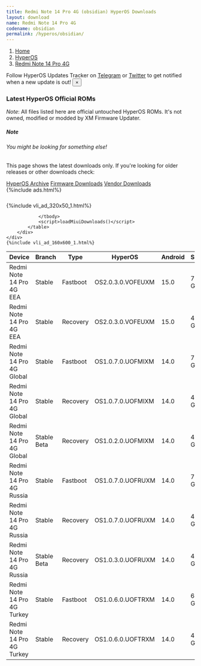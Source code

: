 ```yaml
---
title: Redmi Note 14 Pro 4G (obsidian) HyperOS Downloads
layout: download
name: Redmi Note 14 Pro 4G
codename: obsidian
permalink: /hyperos/obsidian/
---
```

<nav aria-label="breadcrumb">
    <ol class="breadcrumb">
        <li class="breadcrumb-item"><a href="/">Home</a></li>
        <li class="breadcrumb-item"><a href="/hyperos/">HyperOS</a></li>
        <li class="breadcrumb-item active" aria-current="page"><a href="/hyperos/obsidian/">Redmi Note 14 Pro 4G</a></li>
    </ol>
</nav>
<div class="alert alert-primary alert-dismissible fade show" role="alert">
    Follow HyperOS Updates Tracker on <a href="https://t.me/MIUIUpdatesTracker" class="alert-link">Telegram</a>
     or <a href="https://twitter.com/MiFwUpdater" class="alert-link">Twitter</a> to get notified when a new update is out!
    <button type="button" class="close" data-dismiss="alert" aria-label="Close">
        <span aria-hidden="true">&times;</span>
    </button>
</div>

### Latest HyperOS Official ROMs
*Note*: All files listed here are official untouched HyperOS ROMs. It's not owned, modified or modded by XM Firmware Updater.
<div class="card">
  <div class="card-body">
    <h5 class="card-title">Note</h5>
    <h6 class="card-subtitle mb-2 text-muted">You might be looking for something else!</h6>
    <p class="card-text">This page shows the latest downloads only.
     If you're looking for older releases or other downloads check:</p>
    <a href="/archive/hyperos/obsidian/" class="card-link">HyperOS Archive</a>
    <a href="/firmware/obsidian/" class="card-link">Firmware Downloads</a>
    <a href="/vendor/obsidian/" class="card-link">Vendor Downloads</a>
  </div>
</div>
{%include ads.html%}
<div class="row justify-content-center">
    <div class="col-10">
        <div class="table-responsive-md" style="margin-top: 25px;">
            {%include vli_ad_320x50_1.html%}
            <table id="miui" class="display dt-responsive nowrap compact table table-striped table-hover table-sm">
                <thead class="thead-dark">
                    <tr>
                        <th data-ref="device">Device</th>
                        <th data-ref="branch">Branch</th>
                        <th data-ref="type">Type</th>
                        <th data-ref="miui">HyperOS</th>
                        <th data-ref="android">Android</th>
                        <th data-ref="size">Size</th>
                        <th data-ref="size">Date</th>
                        <th data-ref="link">Link</th>
                    </tr>
                </thead>
                <tbody>
                <tr><td>Redmi Note 14 Pro 4G EEA</td><td>Stable</td><td>Fastboot</td><td>OS2.0.3.0.VOFEUXM</td><td>15.0</td><td>7.5 GB</td><td>2025-04-22</td><td><a href="/hyperos/obsidian/stable/OS2.0.3.0.VOFEUXM/">Download</a></td></tr>
<tr><td>Redmi Note 14 Pro 4G EEA</td><td>Stable</td><td>Recovery</td><td>OS2.0.3.0.VOFEUXM</td><td>15.0</td><td>4.8 GB</td><td>2025-05-07</td><td><a href="/hyperos/obsidian/stable/OS2.0.3.0.VOFEUXM/">Download</a></td></tr>
<tr><td>Redmi Note 14 Pro 4G Global</td><td>Stable</td><td>Fastboot</td><td>OS1.0.7.0.UOFMIXM</td><td>14.0</td><td>7.9 GB</td><td>2025-04-13</td><td><a href="/hyperos/obsidian/stable/OS1.0.7.0.UOFMIXM/">Download</a></td></tr>
<tr><td>Redmi Note 14 Pro 4G Global</td><td>Stable</td><td>Recovery</td><td>OS1.0.7.0.UOFMIXM</td><td>14.0</td><td>4.6 GB</td><td>2025-04-17</td><td><a href="/hyperos/obsidian/stable/OS1.0.7.0.UOFMIXM/">Download</a></td></tr>
<tr><td>Redmi Note 14 Pro 4G Global</td><td>Stable Beta</td><td>Recovery</td><td>OS1.0.2.0.UOFMIXM</td><td>14.0</td><td>4.6 GB</td><td>2025-01-13</td><td><a href="/hyperos/obsidian/stable beta/OS1.0.2.0.UOFMIXM/">Download</a></td></tr>
<tr><td>Redmi Note 14 Pro 4G Russia</td><td>Stable</td><td>Fastboot</td><td>OS1.0.7.0.UOFRUXM</td><td>14.0</td><td>7.8 GB</td><td>2025-04-15</td><td><a href="/hyperos/obsidian/stable/OS1.0.7.0.UOFRUXM/">Download</a></td></tr>
<tr><td>Redmi Note 14 Pro 4G Russia</td><td>Stable</td><td>Recovery</td><td>OS1.0.7.0.UOFRUXM</td><td>14.0</td><td>4.5 GB</td><td>2025-04-22</td><td><a href="/hyperos/obsidian/stable/OS1.0.7.0.UOFRUXM/">Download</a></td></tr>
<tr><td>Redmi Note 14 Pro 4G Russia</td><td>Stable Beta</td><td>Recovery</td><td>OS1.0.3.0.UOFRUXM</td><td>14.0</td><td>4.5 GB</td><td>2025-01-13</td><td><a href="/hyperos/obsidian/stable beta/OS1.0.3.0.UOFRUXM/">Download</a></td></tr>
<tr><td>Redmi Note 14 Pro 4G Turkey</td><td>Stable</td><td>Fastboot</td><td>OS1.0.6.0.UOFTRXM</td><td>14.0</td><td>6.9 GB</td><td>2025-04-15</td><td><a href="/hyperos/obsidian/stable/OS1.0.6.0.UOFTRXM/">Download</a></td></tr>
<tr><td>Redmi Note 14 Pro 4G Turkey</td><td>Stable</td><td>Recovery</td><td>OS1.0.6.0.UOFTRXM</td><td>14.0</td><td>4.6 GB</td><td>2025-04-23</td><td><a href="/hyperos/obsidian/stable/OS1.0.6.0.UOFTRXM/">Download</a></td></tr>

                </tbody>
                <script>loadMiuiDownloads()</script>
            </table>
        </div>
    </div>
    {%include vli_ad_160x600_1.html%}
</div>
